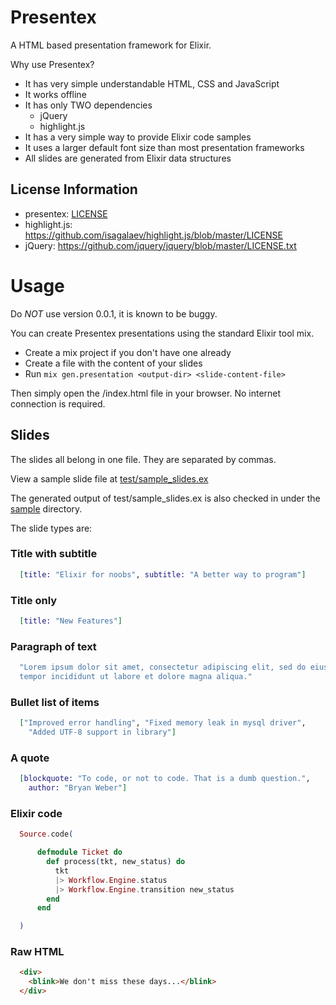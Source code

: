 Presentex
=========

A HTML based presentation framework for Elixir.

Why use Presentex?

* It has very simple understandable HTML, CSS and JavaScript
* It works offline
* It has only TWO dependencies
  * jQuery
  * highlight.js
* It has a very simple way to provide Elixir code samples
* It uses a larger default font size than most presentation frameworks
* All slides are generated from Elixir data structures


## License Information

* presentex: [LICENSE](LICENSE)
* highlight.js: https://github.com/isagalaev/highlight.js/blob/master/LICENSE
* jQuery: https://github.com/jquery/jquery/blob/master/LICENSE.txt

# Usage

  Do *NOT* use version 0.0.1, it is known to be buggy.

You can create Presentex presentations using the standard Elixir tool mix.

* Create a mix project if you don't have one already
* Create a file with the content of your slides
* Run `mix gen.presentation <output-dir> <slide-content-file>`

Then simply open the <output-dir>/index.html file in your browser. No internet
connection is required.

## Slides

The slides all belong in one file.  They are separated by commas.

View a sample slide file at [test/sample_slides.ex](test/sample_slides.ex)

The generated output of test/sample_slides.ex is also checked in under the [sample](sample) directory.

The slide types are:

### Title with subtitle

```elixir
  [title: "Elixir for noobs", subtitle: "A better way to program"]
```

### Title only

```elixir
  [title: "New Features"]
```

### Paragraph of text

```elixir
  "Lorem ipsum dolor sit amet, consectetur adipiscing elit, sed do eiusmod
  tempor incididunt ut labore et dolore magna aliqua."
```

### Bullet list of items

```elixir
  ["Improved error handling", "Fixed memory leak in mysql driver",
    "Added UTF-8 support in library"]
```

### A quote

```elixir
  [blockquote: "To code, or not to code. That is a dumb question.",
    author: "Bryan Weber"]
```

### Elixir code

```elixir
  Source.code(

      defmodule Ticket do
        def process(tkt, new_status) do
          tkt
          |> Workflow.Engine.status
          |> Workflow.Engine.transition new_status
        end
      end

  )
```

### Raw HTML

```html
  <div>
    <blink>We don't miss these days...</blink>
  </div>
```
